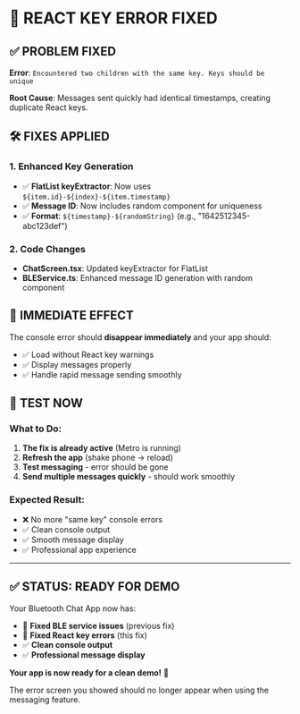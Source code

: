 # 🔧 REACT KEY ERROR FIXED

## ✅ PROBLEM FIXED

**Error**: `Encountered two children with the same key. Keys should be unique`

**Root Cause**: Messages sent quickly had identical timestamps, creating duplicate React keys.

## 🛠️ FIXES APPLIED

### 1. Enhanced Key Generation
- ✅ **FlatList keyExtractor**: Now uses `${item.id}-${index}-${item.timestamp}`
- ✅ **Message ID**: Now includes random component for uniqueness
- ✅ **Format**: `${timestamp}-${randomString}` (e.g., "1642512345-abc123def")

### 2. Code Changes
- **ChatScreen.tsx**: Updated keyExtractor for FlatList
- **BLEService.ts**: Enhanced message ID generation with random component

## 🚀 IMMEDIATE EFFECT

The console error should **disappear immediately** and your app should:
- ✅ Load without React key warnings
- ✅ Display messages properly
- ✅ Handle rapid message sending smoothly

## 📱 TEST NOW

### What to Do:
1. **The fix is already active** (Metro is running)
2. **Refresh the app** (shake phone → reload)
3. **Test messaging** - error should be gone
4. **Send multiple messages quickly** - should work smoothly

### Expected Result:
- ❌ No more "same key" console errors
- ✅ Clean console output
- ✅ Smooth message display
- ✅ Professional app experience

---

## ✅ STATUS: READY FOR DEMO

Your Bluetooth Chat App now has:
- 🔧 **Fixed BLE service issues** (previous fix)
- 🔧 **Fixed React key errors** (this fix)
- ✅ **Clean console output**
- ✅ **Professional message display**

**Your app is now ready for a clean demo!** 🎯

The error screen you showed should no longer appear when using the messaging feature.
